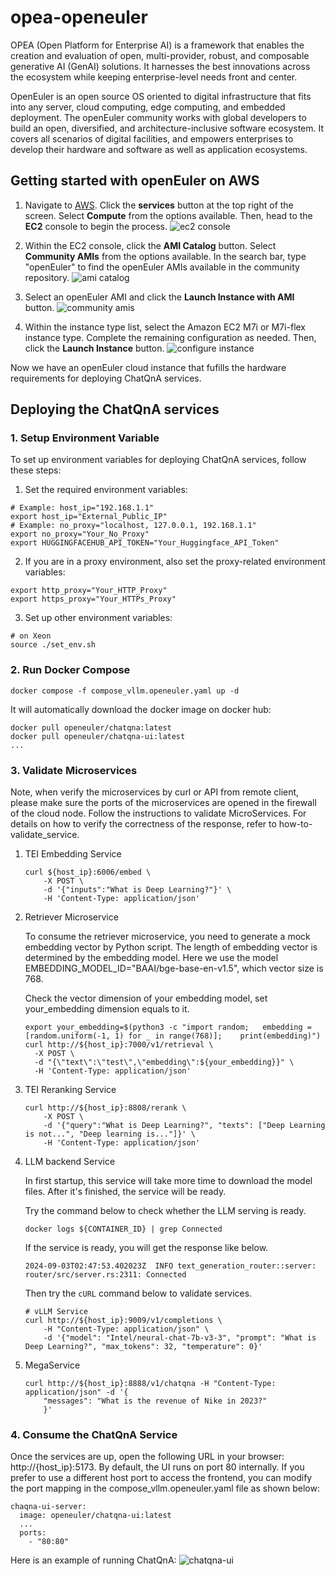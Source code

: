 # opea-openeuler
OPEA (Open Platform for Enterprise AI) is a framework that enables the creation and evaluation of open, multi-provider, robust, and composable generative AI (GenAI) solutions. 
It harnesses the best innovations across the ecosystem while keeping enterprise-level needs front and center.

OpenEuler is an open source OS oriented to digital infrastructure that fits into any server, cloud computing, edge computing, and embedded deployment.
The openEuler community works with global developers to build an open, diversified, and architecture-inclusive software ecosystem. 
It covers all scenarios of digital facilities, and empowers enterprises to develop their hardware and software as well as application ecosystems.

## Getting started with openEuler on AWS
1. Navigate to [AWS](https://aws.amazon.com/). Click the **services** button at the top right of the screen. Select **Compute** from the options available. Then, head to the **EC2** console to begin the process.
![ec2 console](./pics/ec2-console.png)

2. Within the EC2 console, click the **AMI Catalog** button. Select **Community AMIs** from the options available. In the search bar, type "openEuler" to find the openEuler AMIs available in the community repository.
![ami catalog](./pics/ami-catalog.png)

3. Select an openEuler AMI and click the **Launch Instance with AMI** button.
![community amis](./pics/community-amis.png)

4. Within the instance type list, select the Amazon EC2 M7i or M7i-flex instance type. Complete the remaining configuration as needed. Then, click the **Launch Instance** button.
![configure instance](./pics/configure-instance.png)

Now we have an openEuler cloud instance that fufills the hardware requirements for deploying ChatQnA services.

## Deploying the ChatQnA services
### 1. Setup Environment Variable
To set up environment variables for deploying ChatQnA services, follow these steps:

1. Set the required environment variables:
```shell
# Example: host_ip="192.168.1.1"
export host_ip="External_Public_IP"
# Example: no_proxy="localhost, 127.0.0.1, 192.168.1.1"
export no_proxy="Your_No_Proxy"
export HUGGINGFACEHUB_API_TOKEN="Your_Huggingface_API_Token"
```

2. If you are in a proxy environment, also set the proxy-related environment variables:
```shell
export http_proxy="Your_HTTP_Proxy"
export https_proxy="Your_HTTPs_Proxy"
```
3. Set up other environment variables:
```shell
# on Xeon
source ./set_env.sh
```
### 2. Run Docker Compose
```shell
docker compose -f compose_vllm.openeuler.yaml up -d
```

It will automatically download the docker image on docker hub:
```shell
docker pull openeuler/chatqna:latest
docker pull openeuler/chatqna-ui:latest
...
```
### 3. Validate Microservices
Note, when verify the microservices by curl or API from remote client, please make sure the ports of the microservices are opened in the firewall of the cloud node.
Follow the instructions to validate MicroServices.
For details on how to verify the correctness of the response, refer to how-to-validate_service.
1. TEI Embedding Service

   ```shell
   curl ${host_ip}:6006/embed \
       -X POST \
       -d '{"inputs":"What is Deep Learning?"}' \
       -H 'Content-Type: application/json'
   ```
2. Retriever Microservice

   To consume the retriever microservice, you need to generate a mock embedding vector by Python script. 
   The length of embedding vector is determined by the embedding model. Here we use the model EMBEDDING_MODEL_ID="BAAI/bge-base-en-v1.5", which vector size is 768.

   Check the vector dimension of your embedding model, set your_embedding dimension equals to it.
   ```shell
   export your_embedding=$(python3 -c "import random;   embedding = [random.uniform(-1, 1) for _ in range(768)];    print(embedding)")
   curl http://${host_ip}:7000/v1/retrieval \
     -X POST \
     -d "{\"text\":\"test\",\"embedding\":${your_embedding}}" \
     -H 'Content-Type: application/json'
   ```
3. TEI Reranking Service

   ```shell
   curl http://${host_ip}:8808/rerank \
       -X POST \
       -d '{"query":"What is Deep Learning?", "texts": ["Deep Learning is not...", "Deep learning is..."]}' \
       -H 'Content-Type: application/json'
   ```
4. LLM backend Service

   In first startup, this service will take more time to download the model files.
   After it's finished, the service will be ready.

   Try the command below to check whether the LLM serving is ready.
   ```shell
   docker logs ${CONTAINER_ID} | grep Connected
   ```

   If the service is ready, you will get the response like below.
   ```shell
   2024-09-03T02:47:53.402023Z  INFO text_generation_router::server: router/src/server.rs:2311: Connected
   ```

   Then try the `cURL` command below to validate services.
   ```shell
   # vLLM Service
   curl http://${host_ip}:9009/v1/completions \
       -H "Content-Type: application/json" \
       -d '{"model": "Intel/neural-chat-7b-v3-3", "prompt": "What is Deep Learning?", "max_tokens": 32, "temperature": 0}'
   ```
5. MegaService
   ```shell
   curl http://${host_ip}:8888/v1/chatqna -H "Content-Type: application/json" -d '{
       "messages": "What is the revenue of Nike in 2023?"
       }'
   ```
### 4. Consume the ChatQnA Service
Once the services are up, open the following URL in your browser: http://{host_ip}:5173. 
By default, the UI runs on port 80 internally. 
If you prefer to use a different host port to access the frontend, you can modify the port mapping in the compose_vllm.openeuler.yaml file as shown below:
```shell
chaqna-ui-server:
  image: openeuler/chatqna-ui:latest
  ...
  ports:
    - "80:80"
```

Here is an example of running ChatQnA:
![chatqna-ui](./pics/chatqna-ui.png)
